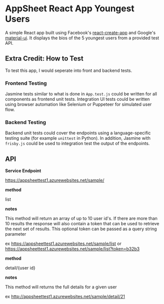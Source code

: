# AppSheet React App Youngest Users

A simple React app built using Facebook's [react-create-app](https://github.com/facebook/create-react-app) and Google's [material-ui](https://material-ui.com/). It displays the bios of the 5 youngest users from a provided test API.

## Extra Credit: How to Test

To test this app, I would seperate into front and backend tests. 

### Frontend Testing
Jasmine tests similar to what is done in `App.test.js` could be written for all components as frontend unit tests. Integration UI tests could be written using browser automation like Selenium or Puppeteer for simulated user flow.

### Backend Testing
Backend unit tests could cover the endpoints using a language-specific testing suite (for example `unittest` in Python). In addition, Jasmine with `frisby.js` could be used to integration test the output of the endpoints.

## API

**Service Endpoint**

https://appsheettest1.azurewebsites.net/sample/

 

**method**

list

 

**notes**

This method will return an array of up to 10 user id's.  If there are more than 10 results the response will also contain a token that can be used to retrieve the next set of results.  This optional token can be passed as a query string parameter

ex https://appsheettest1.azurewebsites.net/sample/list or https://appsheettest1.azurewebsites.net/sample/list?token=b32b3

 

**method**

detail/{user id}

 

**notes**

This method will returns the full details for a given user 

ex http://appsheettest1.azurewebsites.net/sample/detail/21